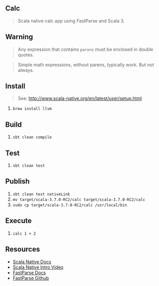 Calc
----
>Scala native calc app using FastParse and Scala 3.

Warning
-------
>Any expression that contains ```parens``` must be enclosed in double quotes.

>Simple math expressions, without parens, typically work. But not always.

Install
-------
>See: http://www.scala-native.org/en/latest/user/setup.html
1. ```brew install llvm```

Build
-----
1. ```sbt clean compile```

Test
----
1. ```sbt clean test```

Publish
-------
1. ```sbt clean test nativeLink```
2. ```mv target/scala-3.7.0-RC2/calc target/scala-3.7.0-RC2/calc```
3. ```sudo cp target/scala-3.7.0-RC2/calc /usr/local/bin```

Execute
-------
1. ```calc 1 + 2```

Resources
---------
* [Scala Native Docs](http://www.scala-native.org/en/latest/index.html)
* [Scala Native Intro Video](https://www.youtube.com/watch?v=u2CnE-sRdBw)
* [FastParse Docs](https://com-lihaoyi.github.io/fastparse/)
* [FastParse Github](https://github.com/com-lihaoyi/fastparse)